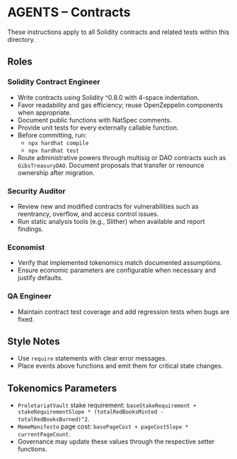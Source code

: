# AGENTS – Contracts

These instructions apply to all Solidity contracts and related tests within this directory.

## Roles

### Solidity Contract Engineer

- Write contracts using Solidity ^0.8.0 with 4-space indentation.
- Favor readability and gas efficiency; reuse OpenZeppelin components when appropriate.
- Document public functions with NatSpec comments.
- Provide unit tests for every externally callable function.
- Before committing, run:
  - `npx hardhat compile`
  - `npx hardhat test`
- Route administrative powers through multisig or DAO contracts such as `GibsTreasuryDAO`. Document proposals that transfer or renounce ownership after migration.

### Security Auditor

- Review new and modified contracts for vulnerabilities such as reentrancy, overflow, and access control issues.
- Run static analysis tools (e.g., Slither) when available and report findings.

### Economist

- Verify that implemented tokenomics match documented assumptions.
- Ensure economic parameters are configurable when necessary and justify defaults.

### QA Engineer

- Maintain contract test coverage and add regression tests when bugs are fixed.

## Style Notes

- Use `require` statements with clear error messages.
- Place events above functions and emit them for critical state changes.

## Tokenomics Parameters

- `ProletariatVault` stake requirement:
  `baseStakeRequirement + stakeRequirementSlope * (totalRedBooksMinted - totalRedBooksBurned)^2`.
- `MemeManifesto` page cost:
  `basePageCost + pageCostSlope * currentPageCount`.
- Governance may update these values through the respective setter functions.

